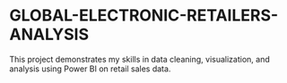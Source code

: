 # GLOBAL-ELECTRONIC-RETAILERS-ANALYSIS
This project demonstrates my skills in data cleaning, visualization, and analysis using  Power BI on retail sales data.
